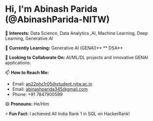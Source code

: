 # Hi, I'm Abinash Parida (@AbinashParida-NITW)

👀 **Interests:** Data Science, Data Analytics ,AI, Machine Learning, Deep Learning, Generative AI

🌱 **Currently Learning:** Generative AI (GENAI)** ** DSA** 

💞️ **Looking to Collaborate On:** AI/ML/DL projects and innovative GENAI applications.

📫 **How to Reach Me:**
- Email: ap22phc1r05@student.nitw.ac.in
- Email: abinashparida345@gmail.com
- Phone: +91 7847900599

😄 **Pronouns:** He/Him

⚡ **Fun Fact:** I achieved All India Rank 1 in SQL on HackerRank!


<!---
AbinashParida-NITW/AbinashParida-NITW is a ✨ special ✨ repository because its `README.md` (this file) appears on your GitHub profile.
You can click the Preview link to take a look at your changes.
--->
